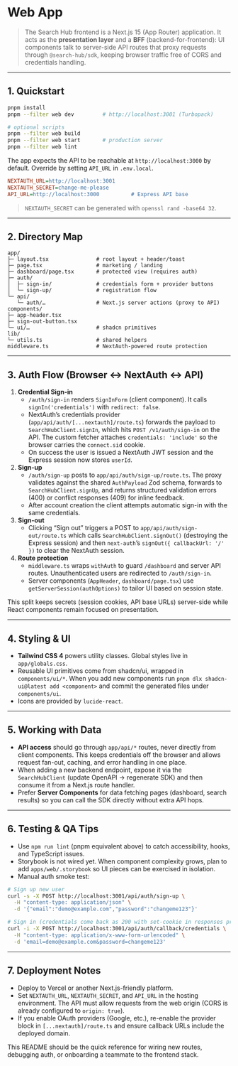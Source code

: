 # Web App

> The Search Hub frontend is a Next.js 15 (App Router) application. It acts as the **presentation layer** and a **BFF** (backend-for-frontend): UI components talk to server-side API routes that proxy requests through `@search-hub/sdk`, keeping browser traffic free of CORS and credentials handling.

---

## 1. Quickstart

```bash
pnpm install
pnpm --filter web dev         # http://localhost:3001 (Turbopack)

# optional scripts
pnpm --filter web build
pnpm --filter web start       # production server
pnpm --filter web lint
```

The app expects the API to be reachable at `http://localhost:3000` by default. Override by setting `API_URL` in `.env.local`.

```ini
NEXTAUTH_URL=http://localhost:3001
NEXTAUTH_SECRET=change-me-please
API_URL=http://localhost:3000          # Express API base
```

> `NEXTAUTH_SECRET` can be generated with `openssl rand -base64 32`.

---

## 2. Directory Map

```
app/
├─ layout.tsx               # root layout + header/toast
├─ page.tsx                 # marketing / landing
├─ dashboard/page.tsx       # protected view (requires auth)
├─ auth/
│  ├─ sign-in/              # credentials form + provider buttons
│  └─ sign-up/              # registration flow
└─ api/
   └─ auth/…                # Next.js server actions (proxy to API)
components/
├─ app-header.tsx
├─ sign-out-button.tsx
└─ ui/…                     # shadcn primitives
lib/
└─ utils.ts                 # shared helpers
middleware.ts               # NextAuth-powered route protection
```

---

## 3. Auth Flow (Browser ↔ NextAuth ↔ API)

1. **Credential Sign-in**
   - `/auth/sign-in` renders `SignInForm` (client component). It calls `signIn('credentials')` with `redirect: false`.
   - NextAuth’s credentials provider (`app/api/auth/[...nextauth]/route.ts`) forwards the payload to `SearchHubClient.signIn`, which hits `POST /v1/auth/sign-in` on the API. The custom fetcher attaches `credentials: 'include'` so the browser carries the `connect.sid` cookie.
   - On success the user is issued a NextAuth JWT session and the Express session now stores `userId`.
2. **Sign-up**
   - `/auth/sign-up` posts to `app/api/auth/sign-up/route.ts`. The proxy validates against the shared `AuthPayload` Zod schema, forwards to `SearchHubClient.signUp`, and returns structured validation errors (400) or conflict responses (409) for inline feedback.
   - After account creation the client attempts automatic sign-in with the same credentials.
3. **Sign-out**
   - Clicking “Sign out” triggers a POST to `app/api/auth/sign-out/route.ts` which calls `SearchHubClient.signOut()` (destroying the Express session) and then `next-auth`’s `signOut({ callbackUrl: '/' })` to clear the NextAuth session.
4. **Route protection**
   - `middleware.ts` wraps `withAuth` to guard `/dashboard` and server API routes. Unauthenticated users are redirected to `/auth/sign-in`.
   - Server components (`AppHeader`, `dashboard/page.tsx`) use `getServerSession(authOptions)` to tailor UI based on session state.

This split keeps secrets (session cookies, API base URLs) server-side while React components remain focused on presentation.

---

## 4. Styling & UI

- **Tailwind CSS 4** powers utility classes. Global styles live in `app/globals.css`.
- Reusable UI primitives come from shadcn/ui, wrapped in `components/ui/*`. When you add new components run `pnpm dlx shadcn-ui@latest add <component>` and commit the generated files under `components/ui`.
- Icons are provided by `lucide-react`.

---

## 5. Working with Data

- **API access** should go through `app/api/*` routes, never directly from client components. This keeps credentials off the browser and allows request fan-out, caching, and error handling in one place.
- When adding a new backend endpoint, expose it via the `SearchHubClient` (update OpenAPI → regenerate SDK) and then consume it from a Next.js route handler.
- Prefer **Server Components** for data fetching pages (dashboard, search results) so you can call the SDK directly without extra API hops.

---

## 6. Testing & QA Tips

- Use `npm run lint` (pnpm equivalent above) to catch accessibility, hooks, and TypeScript issues.
- Storybook is not wired yet. When component complexity grows, plan to add `apps/web/.storybook` so UI pieces can be exercised in isolation.
- Manual auth smoke test:

```bash
# Sign up new user
curl -s -X POST http://localhost:3001/api/auth/sign-up \
  -H "content-type: application/json" \
  -d '{"email":"demo@example.com","password":"changeme123"}'

# Sign in (credentials come back as 200 with set-cookie in responses proxied from NextAuth)
curl -i -X POST http://localhost:3001/api/auth/callback/credentials \
  -H "content-type: application/x-www-form-urlencoded" \
  -d 'email=demo@example.com&password=changeme123'
```

---

## 7. Deployment Notes

- Deploy to Vercel or another Next.js-friendly platform.
- Set `NEXTAUTH_URL`, `NEXTAUTH_SECRET`, and `API_URL` in the hosting environment. The API must allow requests from the web origin (CORS is already configured to `origin: true`).
- If you enable OAuth providers (Google, etc.), re-enable the provider block in `[...nextauth]/route.ts` and ensure callback URLs include the deployed domain.

This README should be the quick reference for wiring new routes, debugging auth, or onboarding a teammate to the frontend stack.
